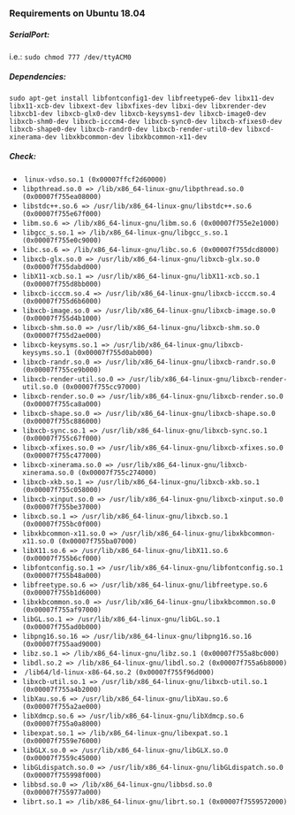 ### Requirements on Ubuntu 18.04

##### SerialPort:

 i.e.: `sudo chmod 777 /dev/ttyACM0`

##### Dependencies:

`sudo apt-get install libfontconfig1-dev libfreetype6-dev libx11-dev libx11-xcb-dev libxext-dev libxfixes-dev libxi-dev libxrender-dev libxcb1-dev libxcb-glx0-dev libxcb-keysyms1-dev libxcb-image0-dev libxcb-shm0-dev libxcb-icccm4-dev libxcb-sync0-dev libxcb-xfixes0-dev libxcb-shape0-dev libxcb-randr0-dev libxcb-render-util0-dev libxcd-xinerama-dev libxkbcommon-dev libxkbcommon-x11-dev`

##### Check:

- ​	`linux-vdso.so.1 (0x00007ffcf2d60000)`
- ​	`libpthread.so.0 => /lib/x86_64-linux-gnu/libpthread.so.0 (0x00007f755ea08000)`
- ​	`libstdc++.so.6 => /usr/lib/x86_64-linux-gnu/libstdc++.so.6 (0x00007f755e67f000)`
- ​	`libm.so.6 => /lib/x86_64-linux-gnu/libm.so.6 (0x00007f755e2e1000)`
- ​	`libgcc_s.so.1 => /lib/x86_64-linux-gnu/libgcc_s.so.1 (0x00007f755e0c9000)`
- ​	`libc.so.6 => /lib/x86_64-linux-gnu/libc.so.6 (0x00007f755dcd8000)`
- ​	`libxcb-glx.so.0 => /usr/lib/x86_64-linux-gnu/libxcb-glx.so.0 (0x00007f755dabd000)`
- ​	`libX11-xcb.so.1 => /usr/lib/x86_64-linux-gnu/libX11-xcb.so.1 (0x00007f755d8bb000)`
- ​	`libxcb-icccm.so.4 => /usr/lib/x86_64-linux-gnu/libxcb-icccm.so.4 (0x00007f755d6b6000)`
- ​	`libxcb-image.so.0 => /usr/lib/x86_64-linux-gnu/libxcb-image.so.0 (0x00007f755d4b1000)`
- ​	`libxcb-shm.so.0 => /usr/lib/x86_64-linux-gnu/libxcb-shm.so.0 (0x00007f755d2ae000)`
- ​	`libxcb-keysyms.so.1 => /usr/lib/x86_64-linux-gnu/libxcb-keysyms.so.1 (0x00007f755d0ab000)`
- ​	`libxcb-randr.so.0 => /usr/lib/x86_64-linux-gnu/libxcb-randr.so.0 (0x00007f755ce9b000)`
- ​	`libxcb-render-util.so.0 => /usr/lib/x86_64-linux-gnu/libxcb-render-util.so.0 (0x00007f755cc97000)`
- ​	`libxcb-render.so.0 => /usr/lib/x86_64-linux-gnu/libxcb-render.so.0 (0x00007f755ca8a000)`
- ​	`libxcb-shape.so.0 => /usr/lib/x86_64-linux-gnu/libxcb-shape.so.0 (0x00007f755c886000)`
- ​	`libxcb-sync.so.1 => /usr/lib/x86_64-linux-gnu/libxcb-sync.so.1 (0x00007f755c67f000)`
- ​	`libxcb-xfixes.so.0 => /usr/lib/x86_64-linux-gnu/libxcb-xfixes.so.0 (0x00007f755c477000)`
- ​	`libxcb-xinerama.so.0 => /usr/lib/x86_64-linux-gnu/libxcb-xinerama.so.0 (0x00007f755c274000)`
- ​	`libxcb-xkb.so.1 => /usr/lib/x86_64-linux-gnu/libxcb-xkb.so.1 (0x00007f755c058000)`
- ​	`libxcb-xinput.so.0 => /usr/lib/x86_64-linux-gnu/libxcb-xinput.so.0 (0x00007f755be37000)`
- ​	`libxcb.so.1 => /usr/lib/x86_64-linux-gnu/libxcb.so.1 (0x00007f755bc0f000)`
- ​	`libxkbcommon-x11.so.0 => /usr/lib/x86_64-linux-gnu/libxkbcommon-x11.so.0 (0x00007f755ba07000)`
- ​	`libX11.so.6 => /usr/lib/x86_64-linux-gnu/libX11.so.6 (0x00007f755b6cf000)`
- ​	`libfontconfig.so.1 => /usr/lib/x86_64-linux-gnu/libfontconfig.so.1 (0x00007f755b48a000)`
- ​	`libfreetype.so.6 => /usr/lib/x86_64-linux-gnu/libfreetype.so.6 (0x00007f755b1d6000)`
- ​	`libxkbcommon.so.0 => /usr/lib/x86_64-linux-gnu/libxkbcommon.so.0 (0x00007f755af97000)`
- ​	`libGL.so.1 => /usr/lib/x86_64-linux-gnu/libGL.so.1 (0x00007f755ad0b000)`
- ​	`libpng16.so.16 => /usr/lib/x86_64-linux-gnu/libpng16.so.16 (0x00007f755aad9000)`
- ​	`libz.so.1 => /lib/x86_64-linux-gnu/libz.so.1 (0x00007f755a8bc000)`
- ​	`libdl.so.2 => /lib/x86_64-linux-gnu/libdl.so.2 (0x00007f755a6b8000)`
- ​	`/lib64/ld-linux-x86-64.so.2 (0x00007f755f96d000)`
- ​	`libxcb-util.so.1 => /usr/lib/x86_64-linux-gnu/libxcb-util.so.1 (0x00007f755a4b2000)`
- ​	`libXau.so.6 => /usr/lib/x86_64-linux-gnu/libXau.so.6 (0x00007f755a2ae000)`
- ​	`libXdmcp.so.6 => /usr/lib/x86_64-linux-gnu/libXdmcp.so.6 (0x00007f755a0a8000)`
- ​	`libexpat.so.1 => /lib/x86_64-linux-gnu/libexpat.so.1 (0x00007f7559e76000)`
- ​	`libGLX.so.0 => /usr/lib/x86_64-linux-gnu/libGLX.so.0 (0x00007f7559c45000)`
- ​	`libGLdispatch.so.0 => /usr/lib/x86_64-linux-gnu/libGLdispatch.so.0 (0x00007f755998f000)`
- ​	`libbsd.so.0 => /lib/x86_64-linux-gnu/libbsd.so.0 (0x00007f755977a000)`
- ​	`librt.so.1 => /lib/x86_64-linux-gnu/librt.so.1 (0x00007f7559572000)`





